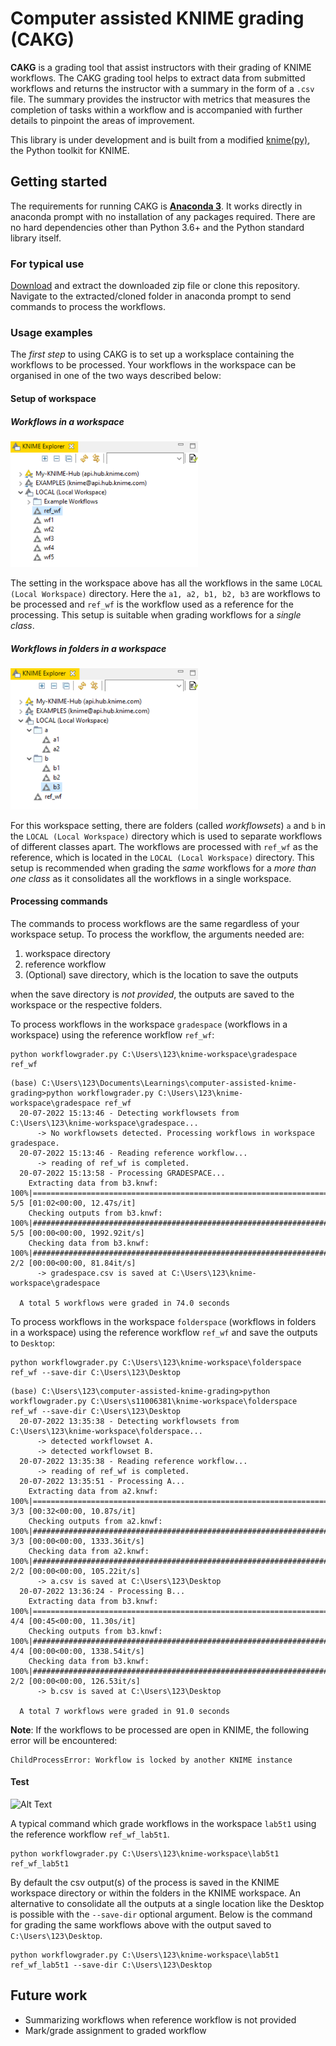 # Computer assisted KNIME grading (CAKG)

**CAKG** is a grading tool that assist instructors with their grading of KNIME workflows.
The CAKG grading tool helps to extract data from submitted workflows and returns the instructor with a summary in the form of a `.csv` file.
The summary provides the instructor with metrics that measures the completion of tasks within a workflow and is accompanied with further details to pinpoint the areas of improvement.

This library is under development and is built from a modified [knime(py)](https://github.com/knime/knimepy), the Python toolkit for KNIME.

## Getting started

The requirements for running CAKG is [**Anaconda 3**](https://www.anaconda.com/).
It works directly in anaconda prompt with no installation of any packages required. 
There are no hard dependencies other than Python 3.6+ and the Python standard library itself.


### For typical use

[Download](https://github.com/zunction/computer-assisted-knime-grading/archive/refs/heads/main.zip) and extract the downloaded zip file  or clone this repository.
Navigate to the extracted/cloned folder in anaconda prompt to send commands to process the workflows.


### Usage examples

The *first step* to using CAKG is to set up a worksplace containing the workflows to be processed.
Your workflows in the workspace can be organised in one of the two ways described below:

#### Setup of workspace

##### Workflows in a workspace

<img src="/images/gradespace.png" width="300">

The setting in the workspace above has all the workflows in the same `LOCAL (Local Workspace)` directory.
Here the `a1, a2, b1, b2, b3` are workflows to be processed and `ref_wf` is the workflow used as a reference for the processing.
This setup is suitable when grading workflows for a *single class*.


##### Workflows in folders in a workspace

<img src="/images/folderspace.png" width="300">

For this workspace setting, there are folders (called *workflowsets*) `a` and `b` in the `LOCAL (Local Workspace)` directory which is used to separate workflows of different classes apart.
The workflows are processed with `ref_wf` as the reference, which is located in the `LOCAL (Local Workspace)` directory.
This setup is recommended when grading the *same* workflows for a *more than one class* as it consolidates all the workflows in a single workspace.

#### Processing commands

The commands to process workflows are the same regardless of your workspace setup.
To process the workflow, the arguments needed are:
1. workspace directory
2. reference workflow
3. (Optional) save directory, which is the location to save the outputs 

when the save directory is *not provided*, the outputs are saved to the workspace or the respective folders.

To process workflows in the workspace `gradespace` (workflows in a workspace) using the reference workflow `ref_wf`:
```
python workflowgrader.py C:\Users\123\knime-workspace\gradespace ref_wf
```

```
(base) C:\Users\123\Documents\Learnings\computer-assisted-knime-grading>python workflowgrader.py C:\Users\123\knime-workspace\gradespace ref_wf
  20-07-2022 15:13:46 - Detecting workflowsets from C:\Users\123\knime-workspace\gradespace...
      -> No workflowsets detected. Processing workflows in workspace gradespace.
  20-07-2022 15:13:46 - Reading reference workflow...
      -> reading of ref_wf is completed.
  20-07-2022 15:13:58 - Processing GRADESPACE...
    Extracting data from b3.knwf: 100%|======================================================================================================| 5/5 [01:02<00:00, 12.47s/it]
    Checking outputs from b3.knwf: 100%|###################################################################################################| 5/5 [00:00<00:00, 1992.92it/s]
    Checking data from b3.knwf: 100%|########################################################################################################| 2/2 [00:00<00:00, 81.84it/s]
      -> gradespace.csv is saved at C:\Users\123\knime-workspace\gradespace

  A total 5 workflows were graded in 74.0 seconds
```


To process workflows in the workspace `folderspace` (workflows in folders in a workspace) using the reference workflow `ref_wf` and save the outputs to `Desktop`:
```
python workflowgrader.py C:\Users\123\knime-workspace\folderspace ref_wf --save-dir C:\Users\123\Desktop
```

```
(base) C:\Users\123\computer-assisted-knime-grading>python workflowgrader.py C:\Users\s11006381\knime-workspace\folderspace ref_wf --save-dir C:\Users\123\Desktop
  20-07-2022 13:35:38 - Detecting workflowsets from C:\Users\123\knime-workspace\folderspace...
      -> detected workflowset A.
      -> detected workflowset B.
  20-07-2022 13:35:38 - Reading reference workflow...
      -> reading of ref_wf is completed.
  20-07-2022 13:35:51 - Processing A...
    Extracting data from a2.knwf: 100%|======================================================================================================| 3/3 [00:32<00:00, 10.87s/it]
    Checking outputs from a2.knwf: 100%|###################################################################################################| 3/3 [00:00<00:00, 1333.36it/s]
    Checking data from a2.knwf: 100%|#######################################################################################################| 2/2 [00:00<00:00, 105.22it/s]
      -> a.csv is saved at C:\Users\123\Desktop
  20-07-2022 13:36:24 - Processing B...
    Extracting data from b3.knwf: 100%|======================================================================================================| 4/4 [00:45<00:00, 11.30s/it]
    Checking outputs from b3.knwf: 100%|###################################################################################################| 4/4 [00:00<00:00, 1338.54it/s]
    Checking data from b3.knwf: 100%|#######################################################################################################| 2/2 [00:00<00:00, 126.53it/s]
      -> b.csv is saved at C:\Users\123\Desktop

  A total 7 workflows were graded in 91.0 seconds
```

**Note**: If the workflows to be processed are open in KNIME, the following error will be encountered:
```
ChildProcessError: Workflow is locked by another KNIME instance
```

#### Test
![Alt Text](https://media.giphy.com/media/vFKqnCdLPNOKc/giphy.gif)

A typical command which grade workflows in the workspace `lab5t1` using the reference workflow `ref_wf_lab5t1`.

```
python workflowgrader.py C:\Users\123\knime-workspace\lab5t1 ref_wf_lab5t1
```

By default the csv output(s) of the process is saved in the KNIME workspace directory or within the folders in the KNIME workspace.
An alternative to consolidate all the outputs at a single location like the Desktop is possible with the `--save-dir` optional argument.
Below is the command for grading the same workflows above with the output saved to `C:\Users\123\Desktop`.

```
python workflowgrader.py C:\Users\123\knime-workspace\lab5t1 ref_wf_lab5t1 --save-dir C:\Users\123\Desktop
```

## 


## Future work

- Summarizing workflows when reference workflow is not provided
- Mark/grade assignment to graded workflow